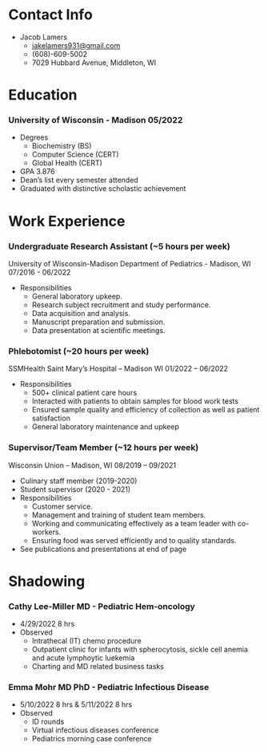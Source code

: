 # Contact Info
- Jacob Lamers
  - jakelamers931@gmail.com
  - (608)-609-5002
  - 7029 Hubbard Avenue, Middleton, WI

# Education

### University of Wisconsin - Madison 05/2022
- Degrees
  - Biochemistry (BS)
  - Computer Science (CERT)
  - Global Health (CERT)
- GPA 3.876
- Dean’s list every semester attended
- Graduated with distinctive scholastic achievement

# Work Experience

### Undergraduate Research Assistant (~5 hours per week)
University of Wisconsin-Madison Department of Pediatrics - Madison, WI
07/2016 - 06/2022
- Responsibilities
  - General laboratory upkeep.
  - Research subject recruitment and study performance.
  - Data acquisition and analysis.
  - Manuscript preparation and submission.
  - Data presentation at scientific meetings.

### Phlebotomist (~20 hours per week)
SSMHealth Saint Mary’s Hospital – Madison WI
01/2022 – 06/2022
- Responsibilities
  - 500+ clinical patient care hours
  - Interacted with patients to obtain samples for blood work tests
  - Ensured sample quality and efficiency of collection as well as patient satisfaction
  - General laboratory maintenance and upkeep

###  Supervisor/Team Member (~12 hours per week)
Wisconsin Union – Madison, WI
08/2019 – 09/2021
- Culinary staff member (2019-2020)
- Student supervisor (2020 - 2021)
- Responsibilities
  - Customer service.
  - Management and training of student team members.
  - Working and communicating effectively as a team leader with co-workers.
  - Ensuring food was served efficiently and to quality standards.
- See publications and presentations at end of page

# Shadowing

### Cathy Lee-Miller MD - Pediatric Hem-oncology
- 4/29/2022 8 hrs
- Observed
  - Intrathecal (IT) chemo procedure
  - Outpatient clinic for infants with spherocytosis, sickle cell anemia and acute lymphoytic luekemia
  - Charting and MD related business tasks

### Emma Mohr MD PhD - Pediatric Infectious Disease
- 5/10/2022 8 hrs & 5/11/2022 8 hrs
- Observed
  - ID rounds
  - Virtual infectious diseases conference
  - Pediatrics morning case conference
